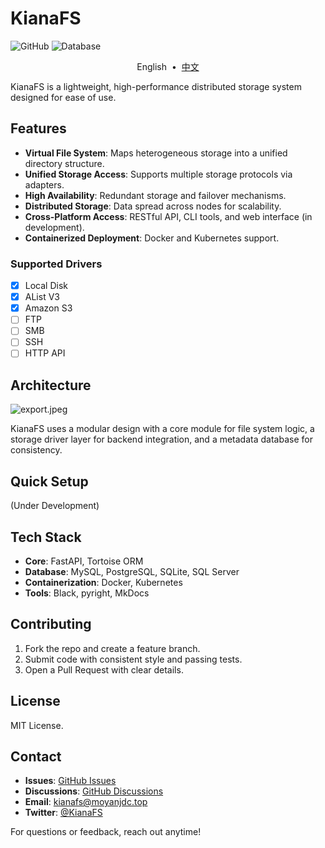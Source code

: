 # KianaFS

![GitHub](https://img.shields.io/github/license/moyan/kianafs)
![Database](https://img.shields.io/badge/database-PostgreSQL-blue)

<p align="center">
    <a>English</a> &nbsp;&bull;&nbsp;
    <a href="README_zh.md">中文</a>
</p>

KianaFS is a lightweight, high-performance distributed storage system designed for ease of use.

## Features

- **Virtual File System**: Maps heterogeneous storage into a unified directory structure.
- **Unified Storage Access**: Supports multiple storage protocols via adapters.
- **High Availability**: Redundant storage and failover mechanisms.
- **Distributed Storage**: Data spread across nodes for scalability.
- **Cross-Platform Access**: RESTful API, CLI tools, and web interface (in development).
- **Containerized Deployment**: Docker and Kubernetes support.

### Supported Drivers
- [x] Local Disk
- [x] AList V3
- [x] Amazon S3
- [ ] FTP
- [ ] SMB
- [ ] SSH
- [ ] HTTP API

## Architecture

![export.jpeg](https://s2.loli.net/2025/03/08/DIjrNf3WRTF9uwP.jpg)

KianaFS uses a modular design with a core module for file system logic, a storage driver layer for backend integration, and a metadata database for consistency.

## Quick Setup

(Under Development)

## Tech Stack

- **Core**: FastAPI, Tortoise ORM
- **Database**: MySQL, PostgreSQL, SQLite, SQL Server
- **Containerization**: Docker, Kubernetes
- **Tools**: Black, pyright, MkDocs

## Contributing

1. Fork the repo and create a feature branch.
2. Submit code with consistent style and passing tests.
3. Open a Pull Request with clear details.

## License

MIT License.

## Contact

- **Issues**: [GitHub Issues](https://github.com/moyanj/kianafs/issues)
- **Discussions**: [GitHub Discussions](https://github.com/moyanj/kianafs/discussions)
- **Email**: kianafs@moyanjdc.top
- **Twitter**: [@KianaFS](https://twitter.com/KianaFS)

For questions or feedback, reach out anytime!